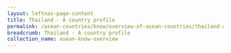 ```yaml
---
layout: leftnav-page-content
title: Thailand - A country profile
permalink: /asean-countries/know/overview-of-asean-countries/thailand-a-country-profile/
breadcrumb: Thailand - A country profile
collection_name: asean-know-overview
---
```


